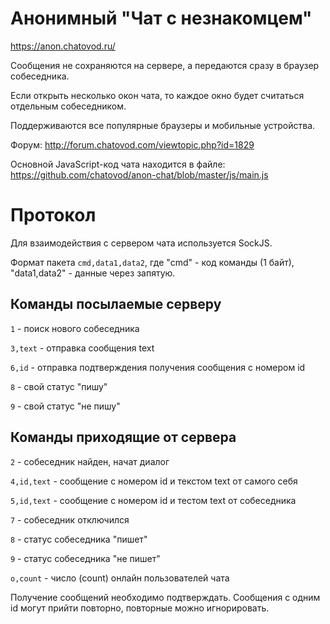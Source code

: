 Анонимный "Чат с незнакомцем"
=========

https://anon.chatovod.ru/

Сообщения не сохраняются на сервере, а передаются сразу в браузер собеседника.

Если открыть несколько окон чата, то каждое окно будет считаться отдельным собеседником.

Поддерживаются все популярные браузеры и мобильные устройства.

Форум: http://forum.chatovod.com/viewtopic.php?id=1829

Основной JavaScript-код чата находится в файле: https://github.com/chatovod/anon-chat/blob/master/js/main.js

# Протокол

Для взаимодействия с сервером чата используется SockJS.

Формат пакета `cmd,data1,data2`, где "cmd" - код команды (1 байт), "data1,data2" - данные через запятую.

## Команды посылаемые серверу

`1` - поиск нового собеседника

`3,text` - отправка сообщения text

`6,id` - отправка подтверждения получения сообщения с номером id

`8` - свой статус "пишу"

`9` - свой статус "не пишу"

## Команды приходящие от сервера

`2` - собеседник найден, начат диалог

`4,id,text` - сообщение с номером id и текстом text от самого себя

`5,id,text` - сообщение с номером id и тестом text от собеседника

`7` - собеседник отключился

`8` - статус собеседника "пишет"

`9` - статус собеседника "не пишет"

`o,count` - число (count) онлайн пользователей чата

Получение сообщений необходимо подтверждать. Сообщения с одним id могут прийти повторно, повторные можно игнорировать.
